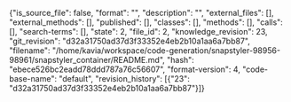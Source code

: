 {"is_source_file": false, "format": "", "description": "", "external_files": [], "external_methods": [], "published": [], "classes": [], "methods": [], "calls": [], "search-terms": [], "state": 2, "file_id": 2, "knowledge_revision": 23, "git_revision": "d32a31750ad37d3f33352e4eb2b10a1aa6a7bb87", "filename": "/home/kavia/workspace/code-generation/snapstyler-98956-98961/snapstyler_container/README.md", "hash": "ebece526bc2eadd78ddd787a76c56607", "format-version": 4, "code-base-name": "default", "revision_history": [{"23": "d32a31750ad37d3f33352e4eb2b10a1aa6a7bb87"}]}